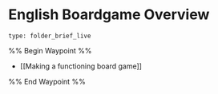 # English Boardgame Overview
 
```ccard
type: folder_brief_live
```
 
%% Begin Waypoint %%
- [[Making a functioning board game]]

%% End Waypoint %%